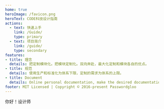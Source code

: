 ```yaml
---
home: true
heroImage: /favicon.png
heroText: CODE科技设计指南
actions: 
  - text: 快速上手
    link: /Guide/
    type: primary
  - text: 项目简介
    link: /guide/
    type: secondary
features: 
- title: 理念
  details: 把定制模块化。把模块定制化。双向奔赴，最大化定制和模块各自的优点。
- title: 规范
  details: 使用生产和标准化为体系下限，定制的需求为体系的上限。
- title: Document
  details: Online personal documentation, make the desired documentation
footer: MIT Licensed | Copyright © 2016-present Passwordgloo
---
```

你好！设计师